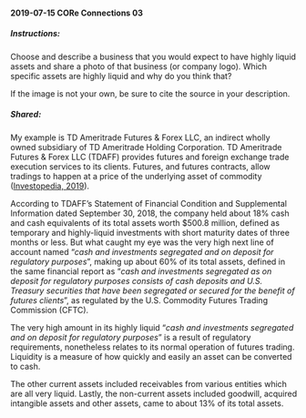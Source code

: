 #### 2019-07-15 CORe Connections 03

##### Instructions:

Choose and describe a business that you would expect to have highly liquid assets and share a photo of that business (or company logo). Which specific assets are highly liquid and why do you think that? 

If the image is not your own, be sure to cite the source in your description.

##### Shared:

My example is TD Ameritrade Futures & Forex LLC, an indirect wholly owned subsidiary of TD Ameritrade Holding Corporation. TD Ameritrade Futures & Forex LLC (TDAFF) provides futures and foreign exchange trade execution services to its clients. Futures, and futures contracts, allow tradings to happen at a price of the underlying asset of commodity ([Investopedia, 2019](https://www.investopedia.com/terms/f/futures.asp)). 

According to TDAFF’s Statement of Financial Condition and Supplemental Information dated September 30, 2018, the company held about 18% cash and cash equivalents of its total assets worth $500.8 million, defined as temporary and highly-liquid investments with short maturity dates of three months or less. But what caught my eye was the very high next line of account named “_cash and investments segregated and on deposit for regulatory purposes_”, making up about 60% of its total assets, defined in the same financial report as “_cash and investments segregated as on deposit for regulatory purposes consists of cash deposits and U.S. Treasury securities that have been segregated or secured for the benefit of futures clients_”, as regulated by the U.S. Commodity Futures Trading Commission (CFTC).

The very high amount in its highly liquid “_cash and investments segregated and on deposit for regulatory purposes_” is a result of regulatory requirements, nonetheless relates to its normal operation of futures trading. Liquidity is a measure of how quickly and easily an asset can be converted to cash.

The other current assets included receivables from various entities which are all very liquid. Lastly, the non-current assets included goodwill, acquired intangible assets and other assets, came to about 13% of its total assets.
